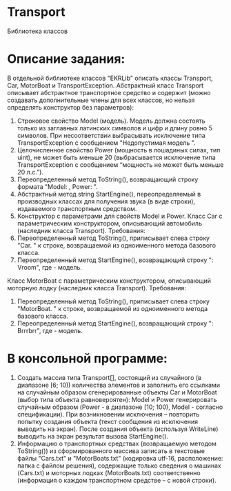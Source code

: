 # Transport
Библиотека классов

# Описание задания:
В отдельной библиотеке классов "EKRLib" описать классы Transport, Car,
MotorBoat и TransportException. Абстрактный класс Transport описывает
абстрактное транспортное средство и содержит (можно создавать
дополнительные члены для всех классов, но нельзя определять конструктор без
параметров):
1. Строковое свойство Model (модель). Модель должна состоять только из
заглавных латинских символов и цифр и длину ровно 5 символов. При
несоответствии выбрасывать исключение типа TransportException с сообщением
"Недопустимая модель <Model>".
2. Целочисленное свойство Power (мощность в лошадиных силах, тип uint), не
может быть меньше 20 (выбрасывается исключение типа TransportException с
сообщением “мощность не может быть меньше 20 л.с.”).
3. Переопределенный метод ToString(), возвращающий строку формата "Model:
<Model>, Power: <Power>".
4. Абстрактный метод string StartEngine(), переопределяемый в производных
классах для получения звука (в виде строки), издаваемого транспортным
средством.
5. Конструктор с параметрами для свойств Model и Power.
Класс Car с параметрическим конструктором, описывающий автомобиль
(наследник класса Transport). Требования:
1. Переопределенный метод ToString(), приписывает слева строку "Car. " к
строке, возвращаемой из одноименного метода базового класса.
2. Переопределенный метод StartEngine(), возвращающий строку "<Model>:
Vroom", где <Model> - модель.
  
Класс MotorBoat с параметрическим конструктором, описывающий моторную
лодку (наследник класса Transport). Требования:
1. Переопределенный метод ToString(), приписывает слева строку "MotorBoat. "
к строке, возвращаемой из одноименного метода базового класса.
2. Переопределенный метод StartEngine(), возвращающий строку "<Model>:
Brrrbrr", где <Model> - модель.
  
# В консольной программе:
1. Создать массив типа Transport[], состоящий из случайного (в диапазоне [6; 10))
количества элементов и заполнить его ссылками на случайным образом
сгенерированные объекты Car и MotorBoat (выбор типа объекта равновероятен):
Model и Power генерировать случайным образом (Power - в диапазоне [10; 100),
Model - согласно спецификации). При возникновении исключения – повторить
попытку создания объекта (текст сообщения из исключения выводить на экран).
После создания объекта (используя WriteLine) выводить на экран результат
вызова StartEngine().
2. Информацию о транспортных средствах (возвращаемую методом ToString()) из
сформированного массива записать в текстовые файлы "Cars.txt" и
"MotorBoats.txt" (кодировка utf-16, расположение: папка с файлом решения),
содержащие только сведения о машинах (Cars.txt) и моторных лодках
(MotorBoats.txt) соответственно (информация о каждом транспортном средстве –
с новой строки).
